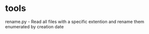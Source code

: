 # tools

rename.py - Read all files with a specific extention and rename them enumerated by creation date

